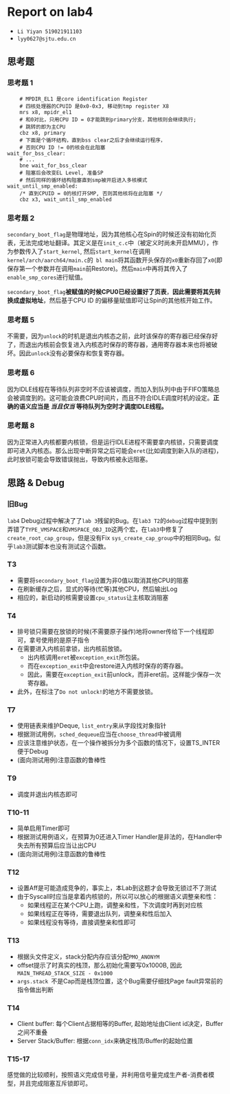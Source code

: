 # Report on lab4

- `Li Yiyan 519021911103`
- `lyy0627@sjtu.edu.cn`

## 思考题

### 思考题 1
```assembly
	# MPDIR_EL1 是core identification Register
	# 四核处理器的CPUID 是0x0-0x3, 移动到tmp register X8
	mrs	x8, mpidr_el1
	# 和0对比，只用CPU ID = 0才能跳到primary分支，其他核则会继续执行;
	# 跳转的即为主CPU
	cbz	x8, primary
	# 下面是个循环结构，直到bss clear之后才会继续运行程序，
	# 否则CPU ID != 0的核会在此阻塞
wait_for_bss_clear:
	# ...
	bne	wait_for_bss_clear
	# 阻塞后会改变EL Level, 准备SP
	# 然后同样的循环结构阻塞直到smp被开启进入多核模式
wait_until_smp_enabled:
	/* 直到CPUID = 0的核打开SMP, 否则其他核将在此阻塞 */
	cbz	x3, wait_until_smp_enabled
```

### 思考题 2

`secondary_boot_flag`是物理地址，因为其他核心在Spin的时候还没有初始化页表，无法完成地址翻译。其定义是在`init_c.c`中（被定义时尚未开启MMU），作为参数传入了`start_kernel`, 然后`start_kernel`在调用`kernel/arch/aarch64/main.c`的` bl main`将其函数开头保存的`x0`重新存回了`x0`(即保存第一个参数并在调用`main`前Restore)。然后`main`中再将其传入了`enable_smp_cores`进行赋值。

`secondary_boot_flag`**被赋值的时候CPU0已经设置好了页表**，**因此需要将其先转换成虚拟地址**，然后基于CPU ID 的偏移量赋值即可让Spin的其他核开始工作。

### 思考题 5

不需要，因为`unlock`的时机是退出内核态之前，此时该保存的寄存器已经保存好了，而退出内核前会恢复进入内核态时保存的寄存器，通用寄存器本来也将被破坏。因此`unlock`没有必要保存和恢复寄存器。

### 思考题 6

因为IDLE线程在等待队列非空时不应该被调度，而加入到队列中由于FIFO策略总会被调度到的。这可能会浪费CPU时间片，而且不符合IDLE调度时机的设定。**正确的语义应当是 *当且仅当* 等待队列为空时才调度IDLE线程。**

### 思考题 8

因为正常进入内核都要内核锁，但是运行IDLE进程不需要拿内核锁，只需要调度即可进入内核态。那么出现中断异常之后可能会`eret`(比如调度到新入队的进程)，此时放锁可能会导致错误抛出，导致内核被永远阻塞。

## 思路 & Debug

### 旧Bug

`lab4` Debug过程中解决了了`lab 3`残留的Bug。在`lab3 T2`的`debug`过程中提到到弄错了`TYPE_VMSPACE`和`VMSPACE_OBJ_ID`这两个宏，在`lab3`中修复了`create_root_cap_group`，但是没有Fix `sys_create_cap_group`中的相同Bug。似乎`lab3`测试脚本也没有测试这个函数。

### T3

- 需要将`secondary_boot_flag`设置为非0值以取消其他CPU的阻塞
- 在刷新缓存之后，显式的等待(忙等)其他CPU，然后输出Log
- 相应的，新启动的核需要设置`cpu_status`让主核取消阻塞

### T4

- 排号锁只需要在放锁的时候(不需要原子操作)地将owner传给下一个线程即可，拿号使用的是原子指令
- 在需要进入内核前拿锁，出内核前放锁。
  - 出内核调用`eret`被`exception_exit`所包装。
  - 而在`exception_exit`中会restore进入内核时保存的寄存器。
  - 因此，需要在`exception_exit`前unlock，而非eret前。这样能少保存一次寄存器。
- 此外，在标注了`Do not unlock!`的地方不需要放锁。

### T7

- 使用链表来维护Deque, `list_entry`来从字段找对象指针
- 根据测试用例，`sched_dequeue`应当在`choose_thread`中被调用
- 应该注意维护状态，在一个操作被拆分为多个函数的情况下，设置TS_INTER便于Debug
- (面向测试用例)注意函数的鲁棒性

### T9

- 调度并退出内核态即可

### T10-11

- 简单启用Timer即可
- 根据测试用例语义，在预算为0还进入Timer Handler是非法的，在Handler中失去所有预算后应当让出CPU
- (面向测试用例)注意函数的鲁棒性

### T12

- 设置Aff是可能造成竞争的，事实上，本Lab到这题才会导致无锁过不了测试
- 由于Syscall时应当是拿着内核锁的，所以可以放心的根据语义调整亲和性：
  - 如果线程正在某个CPU上跑，调整亲和性，下次调度时再到对应核
  - 如果线程正在等待，需要退出队列，调整亲和性后加入
  - 如果线程没有等待，直接调整亲和性即可

### T13

- 根据头文件定义，stack分配内存应该分配`PMO_ANONYM`
- offset提示了时真实的栈顶，那么初始化需要写0x1000B, 因此`MAIN_THREAD_STACK_SIZE - 0x1000`
- `args.stack `不是Cap而是栈顶位置，这个Bug需要仔细找Page fault异常前的指令做出判断

### T14

- Client buffer: 每个Client占据相等的Buffer, 起始地址由Client id决定，Buffer之间不重叠
- Server Stack/Buffer: 根据`conn_idx`来确定栈顶/Buffer的起始位置

### T15-17

感觉做的比较顺利，按照语义完成信号量，并利用信号量完成生产者-消费者模型，并且完成阻塞互斥锁即可。